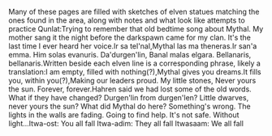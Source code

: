 Many of these pages are filled with sketches of elven statues matching the ones found in the area, along with notes and what look like attempts to practice Qunlat:Trying to remember that old bedtime song about Mythal. My mother sang it the night before the darkspawn came for my clan. It's the last time I ever heard her voice.Ir sa tel'nal,Mythal las ma theneras.Ir san'a emma.
Him solas evanuris.
Da'durgen'lin,
Banal malas elgara.
Bellanaris, bellanaris.Written beside each elven line is a corresponding phrase, likely a translation:I am empty, filled with nothing(?),Mythal gives you dreams.It fills you, within you(?),Making our leaders proud.
My little stones,
Never yours the sun.
Forever, forever.Hahren said we had lost some of the old words. What if they have changed? Durgen'lin from durgen'len? Little dwarves, never yours the sun? What did Mythal do here?
Something's wrong. The lights in the walls are fading. Going to find help. It's not safe. Without light...Itwa-ost: You all fall
Itwa-adim: They all fall
Itwasaam: We all fall